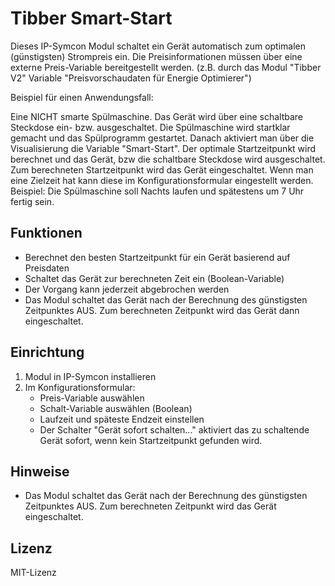 # Tibber Smart-Start

Dieses IP-Symcon Modul schaltet ein Gerät automatisch zum optimalen (günstigsten) Strompreis ein. Die Preisinformationen müssen über eine externe Preis-Variable bereitgestellt werden. (z.B. durch das Modul "Tibber V2" Variable "Preisvorschaudaten für Energie Optimierer")

Beispiel für einen Anwendungsfall:

Eine NICHT smarte Spülmaschine. Das Gerät wird über eine schaltbare Steckdose ein- bzw. ausgeschaltet. Die Spülmaschine wird startklar gemacht und das Spülprogramm gestartet. Danach aktiviert man über die Visualisierung die Variable "Smart-Start". Der optimale Startzeitpunkt wird berechnet und das Gerät, bzw die schaltbare Steckdose wird ausgeschaltet. Zum berechneten Startzeitpunkt wird das Gerät eingeschaltet. Wenn man eine Zielzeit hat kann diese im Konfigurationsformular eingestellt werden. Beispiel: Die Spülmaschine soll Nachts laufen und spätestens um 7 Uhr fertig sein.

## Funktionen
- Berechnet den besten Startzeitpunkt für ein Gerät basierend auf Preisdaten
- Schaltet das Gerät zur berechneten Zeit ein (Boolean-Variable)
- Der Vorgang kann jederzeit abgebrochen werden
- Das Modul schaltet das Gerät nach der Berechnung des günstigsten Zeitpunktes AUS. Zum berechneten Zeitpunkt wird das Gerät dann eingeschaltet.

## Einrichtung
1. Modul in IP-Symcon installieren
2. Im Konfigurationsformular:
   - Preis-Variable auswählen  
   - Schalt-Variable auswählen (Boolean)
   - Laufzeit und späteste Endzeit einstellen
   - Der Schalter "Gerät sofort schalten..." aktiviert das zu schaltende Gerät sofort, wenn kein Startzeitpunkt gefunden wird.

## Hinweise
- Das Modul schaltet das Gerät nach der Berechnung des günstigsten Zeitpunktes AUS. Zum berechneten Zeitpunkt wird das Gerät eingeschaltet.

## Lizenz
MIT-Lizenz
